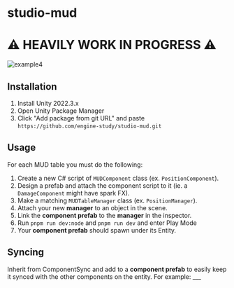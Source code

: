 # studio-mud

# ⚠️ HEAVILY WORK IN PROGRESS ⚠️

![example4](https://github.com/engine-study/studio-mud/assets/7606952/5ddf082c-d84b-41c0-b31f-8cbc560fee1a)

## Installation 
1. Install Unity 2022.3.x
2. Open Unity Package Manager
3. Click "Add package from git URL" and paste `https://github.com/engine-study/studio-mud.git`

## Usage

For each MUD table you must do the following:

1. Create a new C# script of `MUDComponent` class (ex. `PositionComponent`).
2. Design a prefab and attach the component script to it (ie. a `DamageComponent` might have spark FX).
3. Make a matching `MUDTableManager` class (ex. `PositionManager`).
4. Attach your new **manager** to an object in the scene.
5. Link the **component prefab** to the **manager** in the inspector.
6. Run `pnpm run dev:node` and `pnpm run dev` and enter Play Mode
8. Your **component prefab** should spawn under its Entity.

## Syncing

Inherit from ComponentSync and add to a **component prefab** to easily keep it synced with the other components on the entity.
For example: ___

